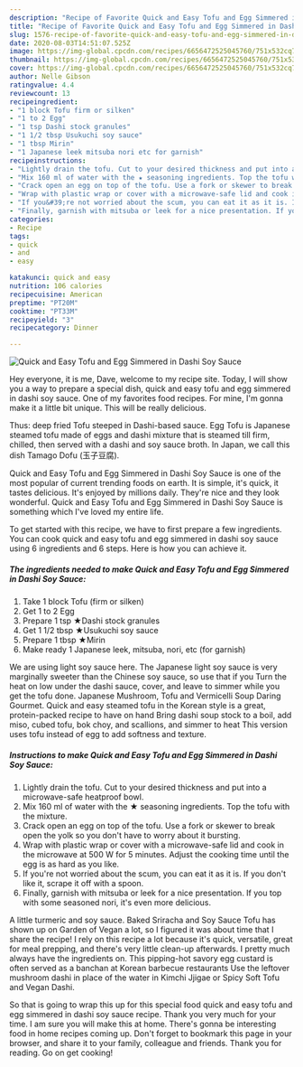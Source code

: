 ```yaml
---
description: "Recipe of Favorite Quick and Easy Tofu and Egg Simmered in Dashi Soy Sauce"
title: "Recipe of Favorite Quick and Easy Tofu and Egg Simmered in Dashi Soy Sauce"
slug: 1576-recipe-of-favorite-quick-and-easy-tofu-and-egg-simmered-in-dashi-soy-sauce
date: 2020-08-03T14:51:07.525Z
image: https://img-global.cpcdn.com/recipes/6656472525045760/751x532cq70/quick-and-easy-tofu-and-egg-simmered-in-dashi-soy-sauce-recipe-main-photo.jpg
thumbnail: https://img-global.cpcdn.com/recipes/6656472525045760/751x532cq70/quick-and-easy-tofu-and-egg-simmered-in-dashi-soy-sauce-recipe-main-photo.jpg
cover: https://img-global.cpcdn.com/recipes/6656472525045760/751x532cq70/quick-and-easy-tofu-and-egg-simmered-in-dashi-soy-sauce-recipe-main-photo.jpg
author: Nelle Gibson
ratingvalue: 4.4
reviewcount: 13
recipeingredient:
- "1 block Tofu firm or silken"
- "1 to 2 Egg"
- "1 tsp Dashi stock granules"
- "1 1/2 tbsp Usukuchi soy sauce"
- "1 tbsp Mirin"
- "1 Japanese leek mitsuba nori etc for garnish"
recipeinstructions:
- "Lightly drain the tofu. Cut to your desired thickness and put into a microwave-safe heatproof bowl."
- "Mix 160 ml of water with the ★ seasoning ingredients. Top the tofu with the mixture."
- "Crack open an egg on top of the tofu. Use a fork or skewer to break open the yolk so you don&#39;t have to worry about it bursting."
- "Wrap with plastic wrap or cover with a microwave-safe lid and cook in the microwave at 500 W for 5 minutes. Adjust the cooking time until the egg is as hard as you like."
- "If you&#39;re not worried about the scum, you can eat it as it is. If you don&#39;t like it, scrape it off with a spoon."
- "Finally, garnish with mitsuba or leek for a nice presentation. If you top with some seasoned nori, it&#39;s even more delicious."
categories:
- Recipe
tags:
- quick
- and
- easy

katakunci: quick and easy 
nutrition: 106 calories
recipecuisine: American
preptime: "PT20M"
cooktime: "PT33M"
recipeyield: "3"
recipecategory: Dinner

---
```



![Quick and Easy Tofu and Egg Simmered in Dashi Soy Sauce](https://img-global.cpcdn.com/recipes/6656472525045760/751x532cq70/quick-and-easy-tofu-and-egg-simmered-in-dashi-soy-sauce-recipe-main-photo.jpg)

Hey everyone, it is me, Dave, welcome to my recipe site. Today, I will show you a way to prepare a special dish, quick and easy tofu and egg simmered in dashi soy sauce. One of my favorites food recipes. For mine, I'm gonna make it a little bit unique. This will be really delicious.

Thus: deep fried Tofu steeped in Dashi-based sauce. Egg Tofu is Japanese steamed tofu made of eggs and dashi mixture that is steamed till firm, chilled, then served with a dashi and soy sauce broth. In Japan, we call this dish Tamago Dofu (玉子豆腐).

Quick and Easy Tofu and Egg Simmered in Dashi Soy Sauce is one of the most popular of current trending foods on earth. It is simple, it's quick, it tastes delicious. It's enjoyed by millions daily. They're nice and they look wonderful. Quick and Easy Tofu and Egg Simmered in Dashi Soy Sauce is something which I've loved my entire life.


To get started with this recipe, we have to first prepare a few ingredients. You can cook quick and easy tofu and egg simmered in dashi soy sauce using 6 ingredients and 6 steps. Here is how you can achieve it.

<!--inarticleads1-->

##### The ingredients needed to make Quick and Easy Tofu and Egg Simmered in Dashi Soy Sauce:

1. Take 1 block Tofu (firm or silken)
1. Get 1 to 2 Egg
1. Prepare 1 tsp ★Dashi stock granules
1. Get 1 1/2 tbsp ★Usukuchi soy sauce
1. Prepare 1 tbsp ★Mirin
1. Make ready 1 Japanese leek, mitsuba, nori, etc (for garnish)


We are using light soy sauce here. The Japanese light soy sauce is very marginally sweeter than the Chinese soy sauce, so use that if you Turn the heat on low under the dashi sauce, cover, and leave to simmer while you get the tofu done. Japanese Mushroom, Tofu and Vermicelli Soup Daring Gourmet. Quick and easy steamed tofu in the Korean style is a great, protein-packed recipe to have on hand Bring dashi soup stock to a boil, add miso, cubed tofu, bok choy, and scallions, and simmer to heat This version uses tofu instead of egg to add softness and texture. 

<!--inarticleads2-->

##### Instructions to make Quick and Easy Tofu and Egg Simmered in Dashi Soy Sauce:

1. Lightly drain the tofu. Cut to your desired thickness and put into a microwave-safe heatproof bowl.
1. Mix 160 ml of water with the ★ seasoning ingredients. Top the tofu with the mixture.
1. Crack open an egg on top of the tofu. Use a fork or skewer to break open the yolk so you don&#39;t have to worry about it bursting.
1. Wrap with plastic wrap or cover with a microwave-safe lid and cook in the microwave at 500 W for 5 minutes. Adjust the cooking time until the egg is as hard as you like.
1. If you&#39;re not worried about the scum, you can eat it as it is. If you don&#39;t like it, scrape it off with a spoon.
1. Finally, garnish with mitsuba or leek for a nice presentation. If you top with some seasoned nori, it&#39;s even more delicious.


A little turmeric and soy sauce. Baked Sriracha and Soy Sauce Tofu has shown up on Garden of Vegan a lot, so I figured it was about time that I share the recipe! I rely on this recipe a lot because it&#39;s quick, versatile, great for meal prepping, and there&#39;s very little clean-up afterwards. I pretty much always have the ingredients on. This pipping-hot savory egg custard is often served as a banchan at Korean barbecue restaurants Use the leftover mushroom dashi in place of the water in Kimchi Jjigae or Spicy Soft Tofu and Vegan Dashi. 

So that is going to wrap this up for this special food quick and easy tofu and egg simmered in dashi soy sauce recipe. Thank you very much for your time. I am sure you will make this at home. There's gonna be interesting food in home recipes coming up. Don't forget to bookmark this page in your browser, and share it to your family, colleague and friends. Thank you for reading. Go on get cooking!
